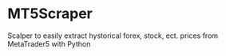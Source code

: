 # MT5Scraper
Scalper to easily extract hystorical forex, stock, ect. prices from MetaTrader5 with Python
